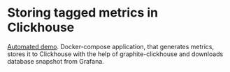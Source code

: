 # Storing tagged metrics in Clickhouse

[Automated demo](https://github.com/QratorLabs/inclickdb/blob/master/demo/README.md). Docker-compose application, that generates metrics, stores it to Clickhouse with the help of graphite-clickhouse and downloads database snapshot from Grafana.


